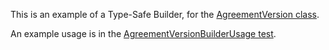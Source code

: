 This is an example of a Type-Safe Builder, for the
[AgreementVersion class](src/main/java/com/endoflineblog/type_safe_builder/AgreementVersion.java).

An example usage is in the [AgreementVersionBuilderUsage test](src/test/java/AgreementVersionBuilderUsage.java).
